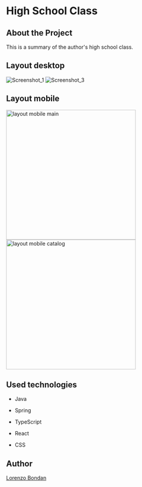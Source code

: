 # High School Class

## About the Project

This is a summary of the author's high school class.

## Layout desktop

![Screenshot_1](https://user-images.githubusercontent.com/55067151/192030201-2465a738-f43b-48fa-8139-b23ca0d3d944.png)
![Screenshot_3](https://user-images.githubusercontent.com/55067151/192030460-d9609526-aa5e-4440-aaef-0c3f0d26bacd.png)


## Layout mobile

<img src="https://user-images.githubusercontent.com/55067151/192030319-9a6abaf0-0fd2-4486-a3e0-3a2e0c9bdb59.png" alt="layout mobile main" width="350"/>
<img src="https://user-images.githubusercontent.com/55067151/192030321-c8cc1f27-aa87-4253-94d8-b2393742aa12.png" alt="layout mobile catalog" width="350"/>


## Used technologies

- Java
- Spring

- TypeScript
- React
- CSS


## Author

[Lorenzo Bondan](HTTPS://WWW.LINKEDIN.COM/IN/LORENZO-BONDAN-108B42236)
